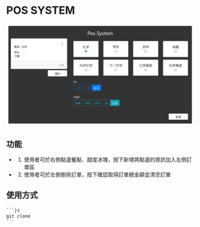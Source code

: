 # POS SYSTEM

![image](https://github.com/c240615/W_POS/blob/main/public/index.PNG)

## 功能

* 1. 使用者可於右側點選餐點、甜度冰塊，按下新增將點選的資訊加入左側訂單區

* 2. 使用者可於左側刪除訂單，按下確認取得訂單總金額並清空訂單


## 使用方式

    ```js
    git clone
    ```